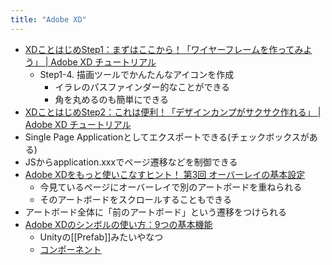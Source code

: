 ```yaml
---
title: "Adobe XD"
---
```


- [XDことはじめStep1：まずはここから！「ワイヤーフレームを作ってみよう」 | Adobe XD チュートリアル](https://helpx.adobe.com/jp/xd/how-to/beginners-tutorial-1.html)
    - Step1-4. 描画ツールでかんたんなアイコンを作成
        - イラレのパスファインダー的なことができる
        - 角を丸めるのも簡単にできる
- [XDことはじめStep2：これは便利！「デザインカンプがサクサク作れる」 | Adobe XD チュートリアル](https://helpx.adobe.com/jp/xd/how-to/beginners-tutorial-2.html)
- Single Page Applicationとしてエクスポートできる(チェックボックスがある)
- JSからapplication.xxxでページ遷移などを制御できる
- [Adobe XDをもっと使いこなすヒント！ 第3回 オーバーレイの基本設定](https://blogs.adobe.com/japan/web-xd-protips-3-overlay/)
    - 今見ているページにオーバーレイで別のアートボードを重ねられる
    - そのアートボードをスクロールすることもできる
- アートボード全体に「前のアートボード」という遷移をつけられる
- [Adobe XDのシンボルの使い方：9つの基本機能](https://blogs.adobe.com/japan/web-working-with-symbols-in-adobe-xd/)
    - Unityの[[Prefab]]みたいやなつ
    - [コンポーネント](https://blogs.adobe.com/japan/cc-web-xd-may-2019-update-create-design-systems/)
